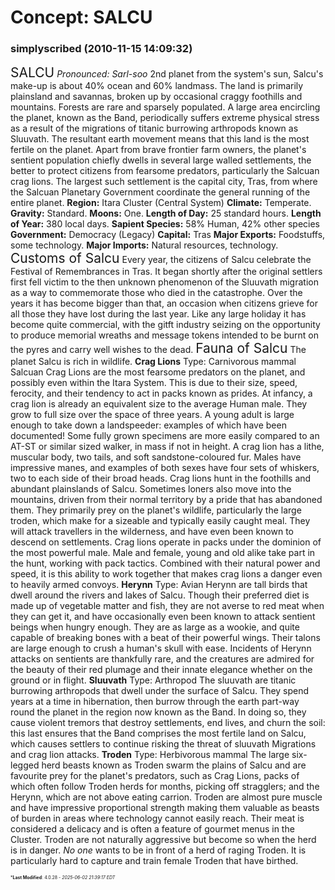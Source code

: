 # Concept: SALCU

### **simplyscribed** (2010-11-15 14:09:32)

<span style="font-size: 1.50em;">SALCU</span>
*Pronounced: Sarl-soo*
2nd planet from the system's sun, Salcu's make-up is about 40% ocean and 60% landmass. The land is primarily plainsland and savannas, broken up by occasional craggy foothills and mountains. Forests are rare and sparsely populated.
A large area encircling the planet, known as the Band, periodically suffers extreme physical stress as a result of the migrations of titanic burrowing arthropods known as Sluuvath. The resultant earth movement means that this land is the most fertile on the planet.
Apart from brave frontier farm owners, the planet's sentient population chiefly dwells in several large walled settlements, the better to protect citizens from fearsome predators, particularly the Salcuan crag lions. The largest such settlement is the capital city, Tras, from where the Salcuan Planetary Government coordinate the general running of the entire planet.
**Region:** Itara Cluster (Central System)
**Climate:** Temperate.
**Gravity:** Standard.
**Moons:** One.
**Length of Day:** 25 standard hours.
**Length of Year:** 380 local days.
**Sapient Species:** 58% Human, 42% other species
**Government:** Democracy (Legacy)
**Capital:** Tras
**Major Exports:**  Foodstuffs, some technology.
**Major Imports:**  Natural resources, technology.
<span style="font-size: 1.50em;">Customs of Salcu</span>
Every year, the citizens of Salcu celebrate the Festival of Remembrances in Tras. It began shortly after the original settlers first fell victim to the then unknown phenomenon of the Sluuvath migration as a way to commemorate those who died in the catastrophe. Over the years it has become bigger than that, an occasion when citizens grieve for all those they have lost during the last year. Like any large holiday it has become quite commercial, with the gitft industry seizing on the opportunity to produce memorial wreaths and message tokens intended to be burnt on the pyres and carry well wishes to the dead.
<span style="font-size: 1.50em;">Fauna of Salcu</span>
The planet Salcu is rich in wildlife.
**Crag Lions**
Type: Carnivorous mammal
Salcuan Crag Lions are the most fearsome predators on the planet, and possibly even within the Itara System. This is due to their size, speed, ferocity, and their tendency to act in packs known as prides.
At infancy, a crag lion is already an equivalent size to the average Human male. They grow to full size over the space of three years. A young adult is large enough to take down a landspeeder: examples of which have been documented! Some fully grown specimens are more easily compared to an AT-ST or similar sized walker, in mass if not in height. A crag lion has a lithe, muscular body, two tails, and soft sandstone-coloured fur. Males have impressive manes, and examples of both sexes have four sets of whiskers, two to each side of their broad heads.
Crag lions hunt in the foothills and abundant plainslands of Salcu. Sometimes loners also move into the mountains, driven from their normal territory by a pride that has abandoned them. They primarily prey on the planet's wildlife, particularly the large troden, which make for a sizeable and typically easily caught meal. They will attack travellers in the wilderness, and have even been known to descend on settlements.
Crag lions operate in packs under the dominion of the most powerful male. Male and female, young and old alike take part in the hunt, working with pack tactics. Combined with their natural power and speed, it is this ability to work together that makes crag lions a danger even to heavily armed convoys.
**Herynn**
Type: Avian
Herynn are tall birds that dwell around the rivers and lakes of Salcu. Though their preferred diet is made up of vegetable matter and fish, they are not averse to red meat when they can get it, and have occasionally even been known to attack sentient beings when hungry enough. They are as large as a wookie, and quite capable of breaking bones with a beat of their powerful wings. Their talons are large enough to crush a human's skull with ease.
Incidents of Herynn attacks on sentients are thankfully rare, and the creatures are admired for the beauty of their red plumage and their innate elegance whether on the ground or in flight.
**Sluuvath**
Type: Arthropod
The sluuvath are titanic burrowing arthropods that dwell under the surface of Salcu. They spend years at a time in hibernation, then burrow through the earth part-way round the planet in the region now known as the Band. In doing so, they cause violent tremors that destroy settlements, end lives, and churn the soil: this last ensures that the Band comprises the most fertile land on Salcu, which causes settlers to continue risking the threat of sluuvath Migrations and crag lion attacks.
**Troden**
Type: Herbivorous mammal
The large six-legged herd beasts known as Troden swarm the plains of Salcu and are favourite prey for the planet's predators, such as Crag Lions, packs of which often follow Troden herds for months, picking off stragglers; and the Herynn, which are not above eating carrion.
Troden are almost pure muscle and have impressive proportional strength making them valuable as beasts of burden in areas where technology cannot easily reach. Their meat is considered a delicacy and is often a feature of gourmet menus in the Cluster.
Troden are not naturally aggressive but become so when the herd is in danger. *No one* wants to be in front of a herd of raging Troden. It is particularly hard to capture and train female Troden that have birthed.



<span style="font-size: 0.5em;">***Last Modified**: 4.0.28 - *2025-06-02 21:39:17 EDT*</span>
